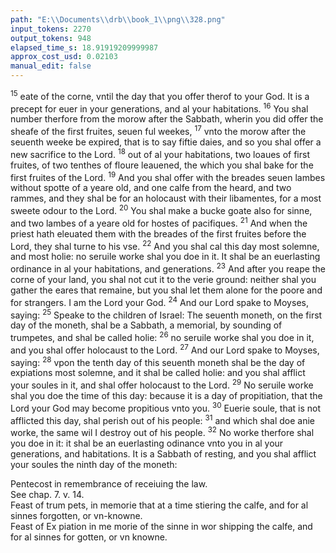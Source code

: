```yaml
---
path: "E:\\Documents\\drb\\book_1\\png\\328.png"
input_tokens: 2270
output_tokens: 948
elapsed_time_s: 18.91919209999987
approx_cost_usd: 0.02103
manual_edit: false
---
```

<sup>15</sup> eate of the corne, vntil the day that you offer therof to your God. It is a precept for euer in your generations, and al your habitations. <sup>16</sup> You shal number therfore from the morow after the Sabbath, wherin you did offer the sheafe of the first fruites, seuen ful weekes, <sup>17</sup> vnto the morow after the seuenth weeke be expired, that is to say fiftie daies, and so you shal offer a new sacrifice to the Lord. <sup>18</sup> out of al your habitations, two loaues of first fruites, of two tenthes of floure leauened, the which you shal bake for the first fruites of the Lord. <sup>19</sup> And you shal offer with the breades seuen lambes without spotte of a yeare old, and one calfe from the heard, and two rammes, and they shal be for an holocaust with their libamentes, for a most sweete odour to the Lord. <sup>20</sup> You shal make a bucke goate also for sinne, and two lambes of a yeare old for hostes of pacifiques. <sup>21</sup> And when the priest hath eleuated them with the breades of the first fruites before the Lord, they shal turne to his vse. <sup>22</sup> And you shal cal this day most solemne, and most holie: no seruile worke shal you doe in it. It shal be an euerlasting ordinance in al your habitations, and generations. <sup>23</sup> And after you reape the corne of your land, you shal not cut it to the verie ground: neither shal you gather the eares that remaine, but you shal let them alone for the poore and for strangers. I am the Lord your God. <sup>24</sup> And our Lord spake to Moyses, saying: <sup>25</sup> Speake to the children of Israel: The seuenth moneth, on the first day of the moneth, shal be a Sabbath, a memorial, by sounding of trumpetes, and shal be called holie: <sup>26</sup> no seruile worke shal you doe in it, and you shal offer holocaust to the Lord. <sup>27</sup> And our Lord spake to Moyses, saying: <sup>28</sup> vpon the tenth day of this seuenth moneth shal be the day of expiations most solemne, and it shal be called holie: and you shal afflict your soules in it, and shal offer holocaust to the Lord. <sup>29</sup> No seruile worke shal you doe the time of this day: because it is a day of propitiation, that the Lord your God may become propitious vnto you. <sup>30</sup> Euerie soule, that is not afflicted this day, shal perish out of his people: <sup>31</sup> and which shal doe anie worke, the same wil I destroy out of his people. <sup>32</sup> No worke therfore shal you doe in it: it shal be an euerlasting odinance vnto you in al your generations, and habitations. It is a Sabbath of resting, and you shal afflict your soules the ninth day of the moneth:

<aside>Pentecost in remembrance of receiuing the law.</aside>

<aside>See chap. 7. v. 14.</aside>

<aside>Feast of trum pets, in memorie that at a time stiering the calfe, and for al sinnes forgotten, or vn-knowne.</aside>

<aside>Feast of Ex piation in me morie of the sinne in wor shipping the calfe, and for al sinnes for gotten, or vn knowne.</aside>

[^1]: Festiual.